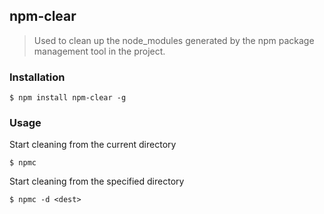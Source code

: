 ## npm-clear

>Used to clean up the node_modules generated by the npm package management tool in the project.

### Installation

```shell
$ npm install npm-clear -g
```
### Usage

Start cleaning from the current directory

```shell
$ npmc
```

Start cleaning from the specified directory
```shell
$ npmc -d <dest>
```